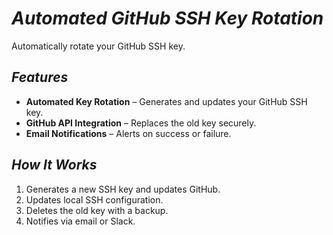 # *Automated GitHub SSH Key Rotation*

Automatically rotate your GitHub SSH key.

## *Features*
* **Automated Key Rotation** – Generates and updates your GitHub SSH key.  
* **GitHub API Integration** – Replaces the old key securely.  
* **Email Notifications** – Alerts on success or failure.  

## *How It Works*
1. Generates a new SSH key and updates GitHub.  
2. Updates local SSH configuration.  
3. Deletes the old key with a backup.  
4. Notifies via email or Slack.  

